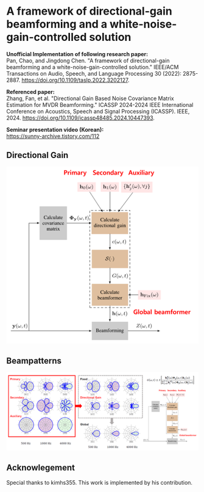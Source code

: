 # A framework of directional-gain beamforming and a white-noise-gain-controlled solution
**Unofficial Implementation of following research paper:**<br>
Pan, Chao, and Jingdong Chen. "A framework of directional-gain beamforming and a white-noise-gain-controlled solution." IEEE/ACM Transactions on Audio, Speech, and Language Processing 30 (2022): 2875-2887. https://doi.org/10.1109/taslp.2022.3202127. 

**Referenced paper:**<br>
Zhang, Fan, et al. "Directional Gain Based Noise Covariance Matrix Estimation for MVDR Beamforming." ICASSP 2024-2024 IEEE International Conference on Acoustics, Speech and Signal Processing (ICASSP). IEEE, 2024. https://doi.org/10.1109/icassp48485.2024.10447393.

**Seminar presentation video (Korean):**<br>
https://sunny-archive.tistory.com/112

## Directional Gain 
<div align="center">
  <img src="imgs/dg_framework.png" width="600"/>
</div>

## Beampatterns
![Beampatterns](imgs/dg_beamforming.png)

## Acknowlegement
Special thanks to kimhs355. This work is implemented by his contribution.
